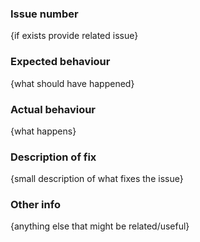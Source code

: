 ### Issue number

{if exists provide related issue}

### Expected behaviour

{what should have happened}

### Actual behaviour

{what happens}

### Description of fix

{small description of what fixes the issue}

### Other info

{anything else that might be related/useful}